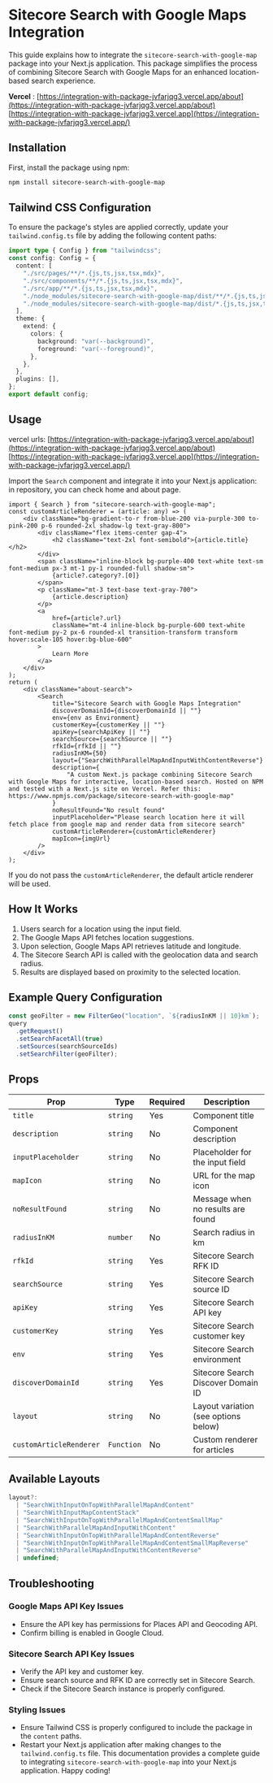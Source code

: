 # Sitecore Search with Google Maps Integration

This guide explains how to integrate the `sitecore-search-with-google-map` package into your Next.js application. This package simplifies the process of combining Sitecore Search with Google Maps for an enhanced location-based search experience.

**Vercel** : [https://integration-with-package-jvfarjqg3.vercel.app/about](https://integration-with-package-jvfarjqg3.vercel.app/about)
[https://integration-with-package-jvfarjqg3.vercel.app](https://integration-with-package-jvfarjqg3.vercel.app/)

## Installation

First, install the package using npm:

```sh
npm install sitecore-search-with-google-map
```

## Tailwind CSS Configuration

To ensure the package's styles are applied correctly, update your `tailwind.config.ts` file by adding the following content paths:

```ts
import type { Config } from "tailwindcss";
const config: Config = {
  content: [
    "./src/pages/**/*.{js,ts,jsx,tsx,mdx}",
    "./src/components/**/*.{js,ts,jsx,tsx,mdx}",
    "./src/app/**/*.{js,ts,jsx,tsx,mdx}",
    "./node_modules/sitecore-search-with-google-map/dist/**/*.{js,ts,jsx,tsx}",
    "./node_modules/sitecore-search-with-google-map/dist/*.{js,ts,jsx,tsx}",
  ],
  theme: {
    extend: {
      colors: {
        background: "var(--background)",
        foreground: "var(--foreground)",
      },
    },
  },
  plugins: [],
};
export default config;
```

## Usage

vercel urls:
[https://integration-with-package-jvfarjqg3.vercel.app/about](https://integration-with-package-jvfarjqg3.vercel.app/about)
[https://integration-with-package-jvfarjqg3.vercel.app](https://integration-with-package-jvfarjqg3.vercel.app/)

Import the `Search` component and integrate it into your Next.js application: in repository, you can check home and about page.

```tsx
import { Search } from "sitecore-search-with-google-map";
const customArticleRenderer = (article: any) => (
    <div className="bg-gradient-to-r from-blue-200 via-purple-300 to-pink-200 p-6 rounded-2xl shadow-lg text-gray-800">
        <div className="flex items-center gap-4">
            <h2 className="text-2xl font-semibold">{article.title}</h2>
        </div>
        <span className="inline-block bg-purple-400 text-white text-sm font-medium px-3 mt-1 py-1 rounded-full shadow-sm">
            {article?.category?.[0]}
        </span>
        <p className="mt-3 text-base text-gray-700">
            {article.description}
        </p>
        <a
            href={article?.url}
            className="mt-4 inline-block bg-purple-600 text-white font-medium py-2 px-6 rounded-xl transition-transform transform hover:scale-105 hover:bg-blue-600"
        >
            Learn More
        </a>
    </div>
);
return (
    <div className="about-search">
        <Search
            title="Sitecore Search with Google Maps Integration"
            discoverDomainId={discoverDomainId || ""}
            env={env as Environment}
            customerKey={customerKey || ""}
            apiKey={searchApiKey || ""}
            searchSource={searchSource || ""}
            rfkId={rfkId || ""}
            radiusInKM={50}
            layout={"SearchWithParallelMapAndInputWithContentReverse"}
            description={
                "A custom Next.js package combining Sitecore Search with Google Maps for interactive, location-based search. Hosted on NPM and tested with a Next.js site on Vercel. Refer this: https://www.npmjs.com/package/sitecore-search-with-google-map"
            }
            noResultFound="No result found"
            inputPlaceholder="Please search location here it will fetch place from google map and render data from sitecore search"
            customArticleRenderer={customArticleRenderer}
            mapIcon={imgUrl}
        />
    </div>
);
```

If you do not pass the `customArticleRenderer`, the default article renderer will be used.

## How It Works

1. Users search for a location using the input field.
2. The Google Maps API fetches location suggestions.
3. Upon selection, Google Maps API retrieves latitude and longitude.
4. The Sitecore Search API is called with the geolocation data and search radius.
5. Results are displayed based on proximity to the selected location.

## Example Query Configuration

```ts
const geoFilter = new FilterGeo("location", `${radiusInKM || 10}km`);
query
  .getRequest()
  .setSearchFacetAll(true)
  .setSources(searchSourceIds)
  .setSearchFilter(geoFilter);
```

## Props

| Prop                      | Type         | Required | Description                          |
| ------------------------- | ------------ | -------- | ------------------------------------ |
| `title`                 | `string`   | Yes      | Component title                      |
| `description`           | `string`   | No       | Component description                |
| `inputPlaceholder`      | `string`   | No       | Placeholder for the input field      |
| `mapIcon`               | `string`   | No       | URL for the map icon                 |
| `noResultFound`         | `string`   | No       | Message when no results are found    |
| `radiusInKM`            | `number`   | No       | Search radius in km                  |
| `rfkId`                 | `string`   | Yes      | Sitecore Search RFK ID               |
| `searchSource`          | `string`   | Yes      | Sitecore Search source ID            |
| `apiKey`                | `string`   | Yes      | Sitecore Search API key              |
| `customerKey`           | `string`   | Yes      | Sitecore Search customer key         |
| `env`                   | `string`   | Yes      | Sitecore Search environment          |
| `discoverDomainId`      | `string`   | Yes      | Sitecore Search Discover Domain ID   |
| `layout`                | `string`   | No       | Layout variation (see options below) |
| `customArticleRenderer` | `Function` | No       | Custom renderer for articles         |

## Available Layouts

```ts
layout?:
  | "SearchWithInputOnTopWithParallelMapAndContent"
  | "SearchWithInputMapContentStack"
  | "SearchWithInputOnTopWithParallelMapAndContentSmallMap"
  | "SearchWithParallelMapAndInputWithContent"
  | "SearchWithInputOnTopWithParallelMapAndContentReverse"
  | "SearchWithInputOnTopWithParallelMapAndContentSmallMapReverse"
  | "SearchWithParallelMapAndInputWithContentReverse"
  | undefined;
```

## Troubleshooting

### Google Maps API Key Issues

* Ensure the API key has permissions for Places API and Geocoding API.
* Confirm billing is enabled in Google Cloud.

### Sitecore Search API Key Issues

* Verify the API key and customer key.
* Ensure search source and RFK ID are correctly set in Sitecore Search.
* Check if the Sitecore Search instance is properly configured.

### Styling Issues

* Ensure Tailwind CSS is properly configured to include the package in the `content` paths.
* Restart your Next.js application after making changes to the `tailwind.config.ts` file.
  This documentation provides a complete guide to integrating `sitecore-search-with-google-map` into your Next.js application. Happy coding!
